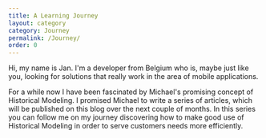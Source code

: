 ```yaml
---
title: A Learning Journey
layout: category
category: Journey
permalink: /Journey/
order: 0
---
```


Hi, my name is Jan.  I'm a developer from Belgium who is, maybe just like you, looking for solutions that really work in the area of mobile applications.

For a while now I have been fascinated by Michael's promising concept of Historical Modeling. I promised Michael to write a series of articles, which will be published on this blog over the next couple of months. In this series you can follow me on my journey discovering how to make good use of Historical Modeling in order to serve customers needs more efficiently.
